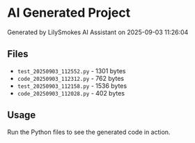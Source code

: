 # AI Generated Project

Generated by LilySmokes AI Assistant on 2025-09-03 11:26:04

## Files
- `test_20250903_112552.py` - 1301 bytes
- `code_20250903_112312.py` - 762 bytes
- `test_20250903_112158.py` - 1536 bytes
- `code_20250903_112028.py` - 402 bytes

## Usage
Run the Python files to see the generated code in action.